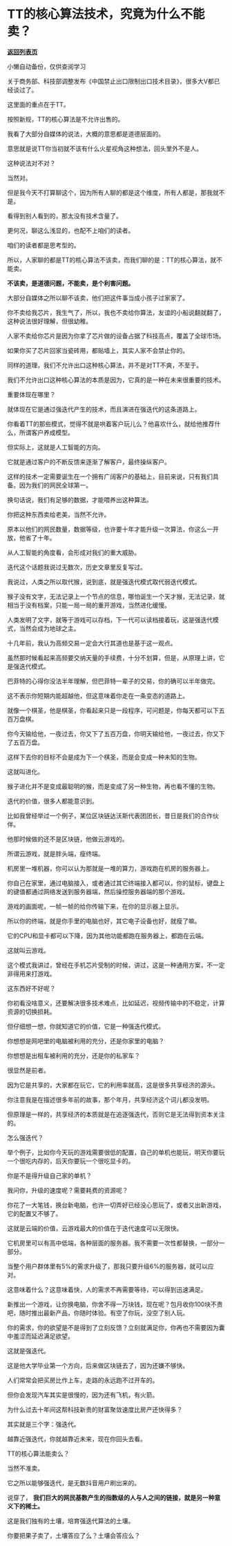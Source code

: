 # TT的核心算法技术，究竟为什么不能卖？

[**返回列表页**](/gzh/记忆承载3)

小懒自动备份，仅供查阅学习

关于商务部、科技部调整发布《中国禁止出口限制出口技术目录》，很多大V都已经谈过了。

  

这里面的重点在于TT。  

  

按照新规，TT的核心算法是不允许出售的。  

  

我看了大部分自媒体的说法，大概的意思都是道德层面的。

  

意思就是说TT你当初就不该有什么火星视角这种想法，回头里外不是人。

  

这种说法对不对？

  

当然对。

  

但是我今天不打算聊这个，因为所有人聊的都是这个维度，所有人都是，那我就不是。

  

看得到别人看到的，那太没有技术含量了。  

  

更何况，聊这么浅显的，也配不上咱们的读者。

  

咱们的读者都是思考型的。

  

所以，人家聊的都是TT的核心算法不该卖，而我们聊的是：TT的核心算法，就不能卖。

  

 **不该卖，是道德问题，不能卖，是个利害问题。**

  

大部分自媒体之所以聊不该卖，他们把这件事当成小孩子过家家了。  

  

你不卖给我芯片，我生气了，所以，我也不卖给你算法，友谊的小船说翻就翻了，这种说法很好理解，但很幼稚。

  

人家不卖给你芯片是因为你拿了芯片做的设备占据了科技高点，覆盖了全球市场。

  

如果你买了芯片回家当瓷砖用，都贴墙上，其实人家不会禁止你的。

  

同样的道理，我们不允许出口这种核心算法，并不是对TT不爽，不至于。  

  

我们不允许出口这种核心算法的本质是因为，它真的是一种在未来很重要的技术。  

  

重要体现在哪里？  

  

就体现在它是通过强迭代产生的技术，而且演进在强迭代的这条道路上。

  

你看着TT的那些模式，觉得不就是哄着客户玩儿么？他喜欢什么，就给他推荐什么，所谓客户养成模型。  

  

但实际上，这就是人工智能的方向。

  

它就是通过客户的不断反馈来逐渐了解客户，最终操纵客户。  

  

这样的技术一定需要诞生在一个拥有广阔客户的基础上，目前来说，只有我们具备。因为我们的网民全球第一。

  

换句话说，我们有足够的数据，才能喂养出这种算法。  

  

你把这种东西卖给老美，当然不允许。

  

原本以他们的网民数量，数据等级，也许要十年才能升级一次算法，你这么一开放，他省了十年。  

  

从人工智能的角度看，会形成对我们的重大威胁。  

  

迭代这个话题我说过无数次，历史文章里反复写过。

  

我说过，人类之所以取代猴，说到底，就是强迭代模式取代弱迭代模式。

  

猴子没有文字，无法记录上一个节点的信息，哪怕诞生一个天才猴，无法记录，就相当于没有档案，只能一局一局的重开游戏，当然进化缓慢。

  

人类发明了文字，就等于游戏可以存档，下一代可以读档接着玩，这是强迭代模式，当然会成为地球之主。

  

十几年前，我认为高频交易一定会大行其道也是基于这一观点。

  

虽然那时候看起来高频要交纳天量的手续费，十分不划算，但是，从原理上讲，它是强迭代模式。

  

巴菲特的心得你没法半年理解，但巴菲特一辈子的交易，你的确可以半年做完。

  

这不表示你短期内能超越他，但这意味着你走在一条变态的道路上。

  

就像一个棋圣，他是棋圣，你看起来只是一段程序，可问题是，你每天都可以下五百万盘棋。

  

你今天输给他，一夜过去，你又下了五百万盘，你明天输给他，一夜过去，你又下了五百万盘。

  

这样下去你的目标不会是成为下一个棋圣，而是会变成一种未知的生物。

  

这就叫进化。  

  

猴子进化并不是变成最聪明的猴，而是变成了另一种生物，再也看不懂的生物。

  

迭代的价值，很多人都能意识到。  

  

比如我曾经举过一个例子，某位区块链达沃斯代表团团长，昔日是我们的合作伙伴。  

  

他那时候做的还不是区块链，他做云游戏的。

  

所谓云游戏，就是胖头端，瘦终端。  

  

机房里一堆机器，你可以认为那就是一堆的算力，游戏跑在机房的服务器上。  

  

你自己在家里，通过电脑接入，或者通过其它终端接入都可以，你的鼠标，键盘上的键值都通过网络发送到服务器端，然后操控服务器端的那个游戏。  

  

游戏的画面呢，一帧一帧的给你传输下来，在你的显示器上显示。

  

所以你的终端，就是你手里的电脑也好，其它电子设备也好，就瘦了嘛。  

  

它的CPU和显卡都可以下降，因为其他功能都跑在服务器上，都跑在云端。

  

这就叫云游戏。

  

这个模式我讲过，曾经在手机芯片受制的时候，讲过，这是一种通用方案，不一定非得用来打游戏。

  

这东西好不好呢？

  

你初看没啥意义，还要解决很多技术难点，比如延迟，视频传输中的不稳定，计算资源的切换损耗。  

  

但仔细想一想，你就知道它的价值，它是一种强迭代模式。

  

你想想是网吧里的电脑被利用的充分，还是你家里的电脑？

你想想是出租车被利用的充分，还是你的私家车？

  

很显然是前者。  

  

因为它是共享的，大家都在玩它，它的利用率就高，这是很多共享经济的源头。  

  

你注意我是在描述很多年前的故事，那个年月，共享经济这个词儿都没发明。

  

但原理是一样的，共享经济的本质就是在追逐强迭代，否则它是无法得到资本关注的。

  

怎么强迭代？

  

举个例子，比如你今天玩的游戏需要很低的配置，自己的单机也能玩，明天你要玩一个很吃内存的，后天你要玩一个很吃显卡的。

  

你是不是得升级自己家的单机？

  

我问你，升级的速度呢？需要耗费的资源呢？  

  

你花了一大笔钱，换台新电脑，也许一切弄好已经没心思玩了，或者又出新游戏，它的配置又不够了。

  

这就是云端的价值，云游戏最大的价值在于迭代速度可以无限快。

  

它机房里可以有高中低端，各种层面的服务器。我不需要一次性都替换，一部分一部分。

  

当整个用户群体里有5%的需求升级了，那我只要升级6%的服务器，就可以应对。

  

这意味着什么？这意味着快，人的需求不再需要等待，可以得到迅速满足。  

  

新推出一个游戏，让你换电脑，你舍不得一万块钱，现在呢？包月收你100块不贵吧，随时推出最新产品，你随时体验。有空了你玩，没空了别人玩。

  

你的需求，你的欲望是不是得到了立刻反馈？立刻就满足你，你再也不需要因为囊中羞涩而延迟满足欲望。  

  

这就是强迭代。  

  

这是他大学毕业第一个方向，后来做区块链去了，因为还嫌不够快。

  

人们常常会把买房比作上车，走路的永远跑不过开车的。

  

但你会发现汽车其实是很慢的，因为还有飞机，有火箭。

  

为什么过去十年间这帮科技新贵的财富聚敛速度比房产还快得多？  

  

其实就是三个字：强迭代。

  

越靠近强迭代，你就越靠近未来，现在你回头去看。  

  

TT的核心算法能卖么？

  

当然不准卖。

  

它之所以能够强迭代，是无数抖音用户刷出来的。  

  

说穿了， **我们巨大的网民基数产生的指数级的人与人之间的链接，就是另一种意义下的稀土。**

  

这是我们独有的土壤，培育强迭代算法的土壤。  

  

你要把果子卖了，土壤答应了么？土壤会答应么？

